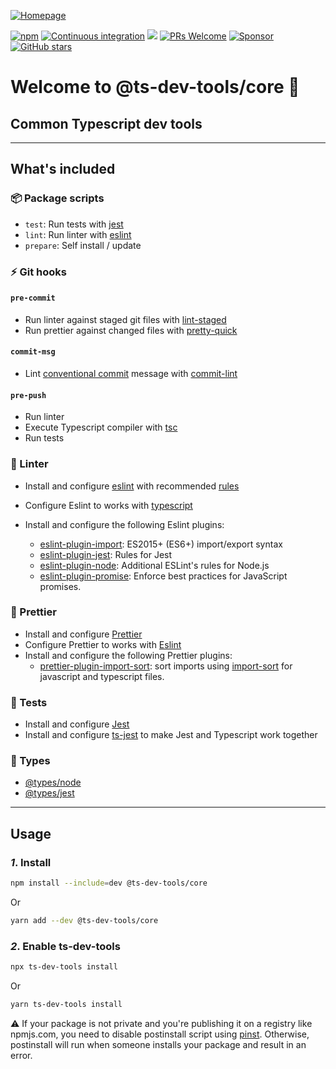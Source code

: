 [![Homepage](https://repository-images.githubusercontent.com/306680259/8d077b80-19cd-11eb-8625-f2b1a474d4a9)](https://escemi-tech.github.io/ts-dev-tools/)

[![npm](https://img.shields.io/npm/v/@ts-dev-tools/core)](https://www.npmjs.com/package/@ts-dev-tools/core) [![Continuous integration](https://github.com/escemi-tech/ts-dev-tools/workflows/Continuous%20Integration/badge.svg)](https://github.com/escemi-tech/ts-dev-tools/actions?query=workflow%3A%22Continuous+Integration%22) [![](https://codecov.io/gh/escemi-tech/ts-dev-tools/branch/main/graph/badge.svg?token=mVB3P7BFzR)](https://codecov.io/gh/escemi-tech/ts-dev-tools) [![PRs Welcome](https://img.shields.io/badge/PRs-welcome-brightgreen.svg)](CONTRIBUTING) [![Sponsor](https://img.shields.io/badge/%E2%9D%A4-Sponsor-ff69b4)](https://github.com/sponsors/neilime) [![GitHub stars](https://img.shields.io/github/stars/escemi-tech/ts-dev-tools?logo=github)](https://github.com/escemi-tech/ts-dev-tools)

# Welcome to @ts-dev-tools/core 💎

## Common Typescript dev tools

---

## What's included

### 📦 Package scripts

- `test`: Run tests with [jest](https://jestjs.io/)
- `lint`: Run linter with [eslint](https://eslint.org/)
- `prepare`: Self install / update

### ⚡ Git hooks

#### `pre-commit`

- Run linter against staged git files with [lint-staged](https://github.com/okonet/lint-staged)
- Run prettier against changed files with [pretty-quick](https://github.com/azz/pretty-quick#readme)

#### `commit-msg`

- Lint [conventional commit](https://github.com/conventional-changelog/commitlint/tree/master/@commitlint/config-conventional) message with [commit-lint](https://conventional-changelog.github.io/commitlint/)

#### `pre-push`

- Run linter
- Execute Typescript compiler with [tsc](https://www.typescriptlang.org/docs/handbook/compiler-options.html)
- Run tests

### 👕 Linter

- Install and configure [eslint](https://eslint.org/) with recommended [rules](https://eslint.org/docs/rules/)
- Configure Eslint to works with [typescript](https://github.com/typescript-eslint/typescript-eslint#readme)
- Install and configure the following Eslint plugins:

  - [eslint-plugin-import](https://github.com/benmosher/eslint-plugin-import): ES2015+ (ES6+) import/export syntax
  - [eslint-plugin-jest](https://github.com/jest-community/eslint-plugin-jest#readme): Rules for Jest
  - [eslint-plugin-node](https://github.com/mysticatea/eslint-plugin-node#readme): Additional ESLint's rules for Node.js
  - [eslint-plugin-promise](https://github.com/xjamundx/eslint-plugin-promise#readme): Enforce best practices for JavaScript promises.

### 💄 Prettier

- Install and configure [Prettier](https://prettier.io/)
- Configure Prettier to works with [Eslint](https://github.com/prettier/eslint-config-prettier)
- Install and configure the following Prettier plugins:
  - [prettier-plugin-import-sort](https://github.com/ggascoigne/prettier-plugin-import-sort#readme): sort imports using [import-sort](https://github.com/renke/import-sort) for javascript and typescript files.

### 🧪 Tests

- Install and configure [Jest](https://jestjs.io/)
- Install and configure [ts-jest](https://kulshekhar.github.io/ts-jest) to make Jest and Typescript work together

### 📖 Types

- [@types/node](https://www.npmjs.com/package/@types/node)
- [@types/jest](https://www.npmjs.com/package/@types/jest)

---

## Usage

### _1_. Install

```sh
npm install --include=dev @ts-dev-tools/core
```

Or

```sh
yarn add --dev @ts-dev-tools/core
```

### _2_. Enable ts-dev-tools

```sh
npx ts-dev-tools install
```

Or

```sh
yarn ts-dev-tools install
```

⚠️ If your package is not private and you're publishing it on a registry like npmjs.com, you need to disable postinstall script using [pinst](https://github.com/typicode/pinst). Otherwise, postinstall will run when someone installs your package and result in an error.
